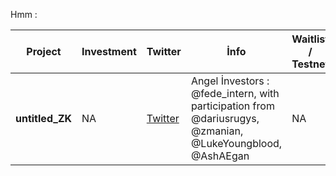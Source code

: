 Hmm : 


| Project        | Investment              | Twitter                         | İnfo              | Waitlist / Testnet  |
|------------------|----------------------------|---------------------------------------|---------------------------------------|---------------------------------------|
| **untitled_ZK**          | NA | [Twitter](https://x.com/untitled_ZK) | Angel İnvestors :  @fede_intern, with participation from @dariusrugys, @zmanian, @LukeYoungblood, @AshAEgan | NA |
